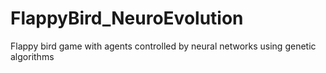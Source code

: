 # FlappyBird_NeuroEvolution
Flappy bird game with agents controlled by neural networks using genetic algorithms
